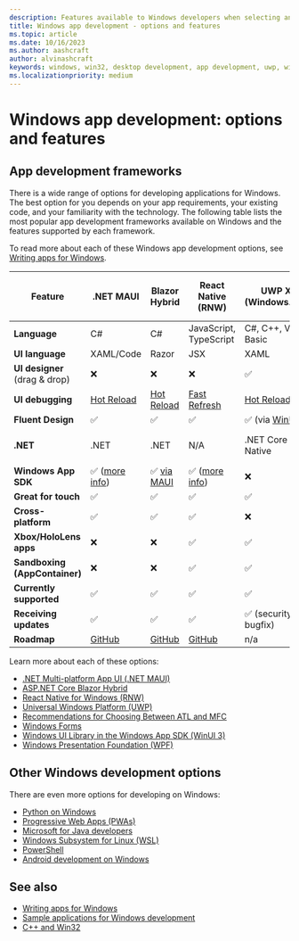 ```yaml
---
description: Features available to Windows developers when selecting an app development framework.
title: Windows app development - options and features
ms.topic: article
ms.date: 10/16/2023
ms.author: aashcraft
author: alvinashcraft
keywords: windows, win32, desktop development, app development, uwp, winui, atl, mfc, wpf, windows forms, react native, .net maui
ms.localizationpriority: medium
---
```


# Windows app development: options and features

## App development frameworks

There is a wide range of options for developing applications for Windows. The best option for you depends on your app requirements, your existing code, and your familiarity with the technology. The following table lists the most popular app development frameworks available on Windows and the features supported by each framework.

To read more about each of these Windows app development options, see [Writing apps for Windows](index.md).

| Feature | .NET MAUI | Blazor Hybrid | React Native (RNW) | UWP XAML (Windows.UI.Xaml) | Win32 (MFC or ATL) | Windows Forms | WinUI 3 | WPF |
| --- | --- | --- | --- | --- | --- | --- | --- | --- |
| **Language** | C# | C# | JavaScript, TypeScript | C#, C++, Visual Basic | C++, Rust | C#, Visual Basic | C#, C++ | C#, Visual Basic |
| **UI language** | XAML/Code | Razor | JSX | XAML | Code | Code | XAML | XAML |
| **UI designer**<br/>(drag & drop) | ❌ | ❌ | ❌ | ✅ | ❌ | ✅ | ❌ | ✅ |
| **UI debugging** | [Hot Reload](/dotnet/maui/xaml/hot-reload) | [Hot Reload](/aspnet/core/test/hot-reload) | [Fast Refresh](https://reactnative.dev/docs/fast-refresh) | [Hot Reload](/visualstudio/xaml-tools/xaml-hot-reload) | - | [Hot Reload](/visualstudio/debugger/hot-reload) | [Hot Reload](/visualstudio/xaml-tools/xaml-hot-reload) | [Hot Reload](/visualstudio/xaml-tools/xaml-hot-reload) |
| **Fluent Design** | ✅ | ✅ | ✅ | ✅ (via [WinUI 2](/windows/apps/winui/winui2)) | ❌ | ❌ | ✅ | ❌ |
| **.NET** | .NET | .NET | N/A | .NET Core & .NET Native | N/A | .NET & .NET Framework | .NET | .NET & .NET Framework |
| **Windows App SDK** | ✅ ([more info](/dotnet/maui/platform-integration/invoke-platform-code)) | ✅ [via MAUI](/dotnet/maui/platform-integration/invoke-platform-code) | ✅ ([more info](https://techcommunity.microsoft.com/t5/modern-work-app-consult-blog/getting-started-with-react-native-for-windows/ba-p/912093)) | ❌ | ✅ | ✅ ([more info](../windows-app-sdk/winforms-plus-winappsdk.md)) | ✅ | ✅ ([more info](../windows-app-sdk/wpf-plus-winappsdk.md)) |
| **Great for touch** | ✅ | ✅ | ✅ | ✅ | ❌ | ❌ | ✅ | ❌ |
| **Cross-platform** | ✅ | ✅ | ✅ | ❌ | ❌ | ❌ | ❌ | ❌ |
| **Xbox/HoloLens apps** | ❌ | ❌ | ✅ | ✅ | ❌ | ❌ | ❌ | ❌ |
| **Sandboxing (AppContainer)** | ❌ | ❌ | ✅ | ✅ | ❌ | ❌ | ❌ | ❌ |
| **Currently supported** | ✅ | ✅ | ✅ | ✅ | ✅ | ✅ | ✅ | ✅ |
| **Receiving updates** | ✅ | ✅ | ✅ | ✅ (security & bugfix) | ✅ | ✅ | ✅ | ✅ |
| **Roadmap** | [GitHub](https://github.com/dotnet/maui/wiki/Roadmap) | [GitHub](https://aka.ms/aspnet/roadmap) | [GitHub](https://aka.ms/rnw-roadmap) | n/a | n/a | [GitHub](https://github.com/dotnet/winforms/blob/main/docs/roadmap.md) | [GitHub](https://github.com/microsoft/WindowsAppSDK/blob/main/docs/roadmap.md) | [GitHub](https://github.com/dotnet/wpf/blob/main/roadmap.md) |

Learn more about each of these options:

- [.NET Multi-platform App UI (.NET MAUI)](/dotnet/maui/)
- [ASP.NET Core Blazor Hybrid](/aspnet/core/blazor/hybrid)
- [React Native for Windows (RNW)](/windows/dev-environment/javascript/react-native-for-windows)
- [Universal Windows Platform (UWP)](/windows/uwp/)
- [Recommendations for Choosing Between ATL and MFC](/cpp/atl/recommendations-for-choosing-between-atl-and-mfc)
- [Windows Forms](/dotnet/desktop/winforms/)
- [Windows UI Library in the Windows App SDK (WinUI 3)](/windows/apps/winui/winui3/)
- [Windows Presentation Foundation (WPF)](/dotnet/desktop/wpf/)

## Other Windows development options

There are even more options for developing on Windows:

- [Python on Windows](/windows/python/)
- [Progressive Web Apps (PWAs)](/microsoft-edge/progressive-web-apps-chromium/)
- [Microsoft for Java developers](/java/)
- [Windows Subsystem for Linux (WSL)](/windows/wsl/)
- [PowerShell](/powershell/scripting/overview)
- [Android development on Windows](/windows/android/overview)

## See also

- [Writing apps for Windows](index.md)
- [Sample applications for Windows development](samples.md)
- [C++ and Win32](/windows/win32/)
